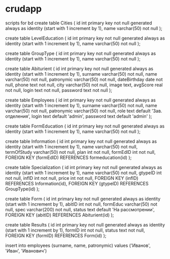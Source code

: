 # crudapp
scripts for bd
create table Cities (
	id int primary key not null generated always as identity (start with 1 increment by 1),
	name varchar(50) not null
);

create table LevelEducation (
	id int primary key not null generated always as identity (start with 1 increment by 1),
	name varchar(50) not null
);

create table GroupType (
	id int primary key not null generated always as identity (start with 1 increment by 1),
	name varchar(50) not null
);

create table Abiturient (
	id int primary key not null generated always as identity (start with 1 increment by 1),
	surname varchar(50) not null,
	name varchar(50) not null,
	patronymic varchar(50) not null,
	dateBirthday date not null,
	phone text not null,
	city varchar(50) not null,
	image text,
	avgScore real not null,
	login text not null,
	password text not null
);

create table Employees (
	id int primary key not null generated always as identity (start with 1 increment by 1),
	surname varchar(50) not null,
	name varchar(50) not null,
	patronymic varchar(50) not null,
	role text default 'Зав. отделения',
	login text default 'admin',
	password text default 'admin'
);

create table FormEducation (
	id int primary key not null generated always as identity (start with 1 increment by 1),
	name varchar(50) not null
);

create table Information (
	id int primary key not null generated always as identity (start with 1 increment by 1),
	name varchar(50) not null,
	termOfStudy varchar(50) not null,
	plan int not null,
	formEdID int not null,
	FOREIGN KEY (formEdID) REFERENCES formeducation(id)
);

create table Specialization (
	id int primary key not null generated always as identity (start with 1 increment by 1),
	name varchar(50) not null,
	gtypeID int not null,
	infID int not null,
	price int not null,
	FOREIGN KEY (infID) REFERENCES Information(id),
	FOREIGN KEY (gtypeID) REFERENCES GroupType(id)
);

create table Form (
	id int primary key not null generated always as identity (start with 1 increment by 1),
	abitID int not null,
	formEduc varchar(50) not null,
	spec varchar(200) not null,
	status text default 'На рассмотрении',
	FOREIGN KEY (abitID) REFERENCES Abiturient(id)
);

create table Results (
	id int primary key not null generated always as identity (start with 1 increment by 1),
	formID int not null,
	status text not null,
	FOREIGN KEY (formID) REFERENCES Form(id)
);






insert into employees (surname, name, patronymic)
values
('Иванов', 'Иван', 'Иванович')
